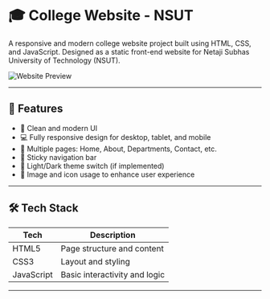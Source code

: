 # 🎓 College Website - NSUT

A responsive and modern college website project built using HTML, CSS, and JavaScript. Designed as a static front-end website for Netaji Subhas University of Technology (NSUT).

![Website Preview](https://github.com/modijiyash/College-Website-NSUT-/assets/preview-image.png) <!-- Replace with actual image path or remove -->

---

## 🚀 Features

- 🔷 Clean and modern UI
- 💻 Fully responsive design for desktop, tablet, and mobile
- 📄 Multiple pages: Home, About, Departments, Contact, etc.
- 🧭 Sticky navigation bar
- 🌙 Light/Dark theme switch (if implemented)
- 📸 Image and icon usage to enhance user experience

---

## 🛠️ Tech Stack

| Tech         | Description                    |
|--------------|--------------------------------|
| HTML5        | Page structure and content     |
| CSS3         | Layout and styling             |
| JavaScript   | Basic interactivity and logic  |

---



 
